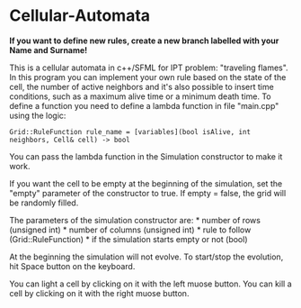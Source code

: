 # Cellular-Automata

**If you want to define new rules, create a new branch labelled with your Name and Surname!**

This is a cellular automata in c++/SFML for IPT problem: "traveling flames".
In this program you can implement your own rule based on the state of the cell, the number of active neighbors and it's also possible to insert time conditions,
such as a maximum alive time or a minimum death time.
To define a function you need to define a lambda function in file "main.cpp" using the logic:

    Grid::RuleFunction rule_name = [variables](bool isAlive, int neighbors, Cell& cell) -> bool

You can pass the lambda function in the Simulation constructor to make it work.

If you want the cell to be empty at the beginning of the simulation, set the "empty" parameter of the constructor to true.
If empty = false, the grid will be randomly filled.

The parameters of the simulation constructor are:
    * number of rows (unsigned int)
    * number of columns (unsigned int)
    * rule to follow (Grid::RuleFunction)
    * if the simulation starts empty or not (bool)


At the beginning the simulation will not evolve.
To start/stop the evolution, hit Space button on the keyboard.

You can light a cell by clicking on it with the left muose button.
You can kill a cell by clicking on it with the right muose button.

